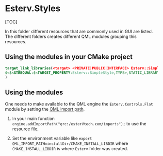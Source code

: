 # Esterv.Styles 

[TOC]

In this folder different resources that are commonly used in GUI are listed.
The different folders creates different QML modules grouping this resources. 

## Using the modules in your CMake project 

```CMake
target_link_libraries(<target> <PRIVATE|PUBLIC|INTERFACE> Esterv::SimpleStyle
$<$<STREQUAL:$<TARGET_PROPERTY:Esterv::SimpleStyle,TYPE>,STATIC_LIBRARY>:Esterv::SimpleStyleplugin>
)
```
## Using the modules

One needs to  make available to the QML engine the `Esterv.Controls.Flat` module by setting the [QML import path](https://doc.qt.io/qt-6/qtqml-syntax-imports.html#qml-import-path).

1. In your main function `engine.addImportPath("qrc:/esterVtech.com/imports");` to use the resource file. 

2. Set the environment variable like `export QML_IMPORT_PATH=installDir/CMAKE_INSTALL_LIBDIR`  where `CMAKE_INSTALL_LIBDIR` is where `Esterv` folder was created.


